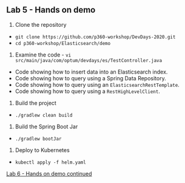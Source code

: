 ## Lab 5 - Hands on demo

1. Clone the repository
  - `git clone https://github.com/p360-workshop/DevDays-2020.git`
  - `cd p360-workshop/Elasticsearch/demo`  
  
1. Examine the code - `vi src/main/java/com/optum/devdays/es/TestController.java`
  - Code showing how to insert data into an Elasticsearch index.
  - Code showing how to query using a Spring Data Repository.
  - Code showing how to query using an `ElasticsearchRestTemplate`.
  - Code showing how to query using a `RestHighLevelClient`.

1. Build the project
  - `./gradlew clean build`
  
1. Build the Spring Boot Jar
  - `./gradlew bootJar`
  
1. Deploy to Kubernetes
  - `kubectl apply -f helm.yaml`
  
[Lab 6 - Hands on demo continued](https://github.com/p360workshop/DevDays-2020/blob/feature/es/Elasticsearch/labs/06-lab.md)